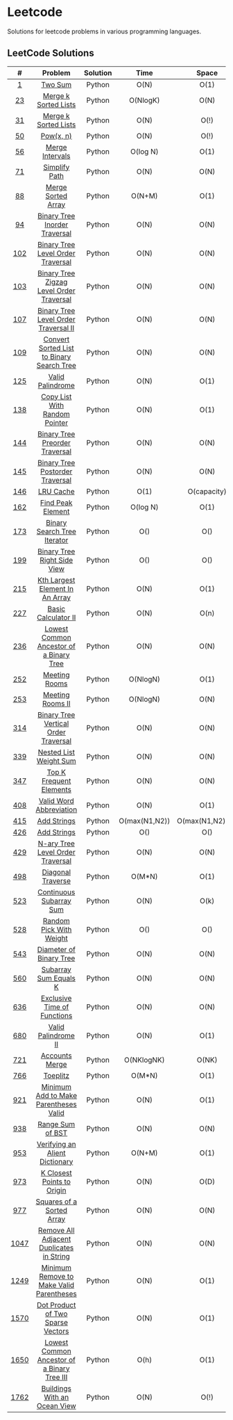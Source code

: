 # Leetcode

Solutions for leetcode problems in various programming languages.

## LeetCode Solutions 

|                                               #                                               |                                                    Problem                                                    | Solution |     Time      |      Space      | Difficulty |
| :-------------------------------------------------------------------------------------------: | :-----------------------------------------------------------------------------------------------------------: | :------: | :-----------: | :-------------: | :--------: |
|                          [1](https://leetcode.com/problems/two-sum/)                          |                                        [Two Sum](/Python/1_Two_Sum.py)                                        |  Python  |     O(N)      |      O(1)       |    Easy    |
|                   [23](https://leetcode.com/problems/merge-k-sorted-lists/)                   |                          [Merge k Sorted Lists](/Python/23_Merge_k_Sorted_Lists.py)                           |  Python  |   O(NlogK)    |      O(N)       |    Hard    |
|                     [31](https://leetcode.com/problems/next-permutation/)                     |                           [Merge k Sorted Lists](/Python/31_Next_Permutation.py.py)                           |  Python  |     O(N)      |      O(!)       |   Medium   |
|                          [50](https://leetcode.com/problems/powx-n/)                          |                                [Pow(x, n)](/Python/31_Next_Permutation.py.py)                                 |  Python  |     O(N)      |      O(!)       |   Medium   |
|                     [56](https://leetcode.com/problems/merge-intervals/)                      |                                   [Merge Intervals](/Python/50_Pow(x,n).py)                                   |  Python  |   O(log N)    |      O(1)       |   Medium   |
|                      [71](https://leetcode.com/problems/simplify-path/)                       |                                 [Simplify Path](/Python/71_Simplify_Path.py)                                  |  Python  |     O(N)      |      O(N)       |   Medium   |
|                    [88](https://leetcode.com/problems/merge-sorted-array/)                    |                             [Merge Sorted Array](Python/88_Merge_Sorted_Array.py)                             |  Python  |    O(N+M)     |      O(1)       |    Easy    |
|              [94](https://leetcode.com/problems/binary-tree-inorder-traversal/)               |                  [Binary Tree Inorder Traversal](Python/94_Binary_Tree_Inorder_Traversal.py)                  |  Python  |     O(N)      |      O(N)       |    Easy    |
|            [102](https://leetcode.com/problems/binary-tree-level-order-traversal/)            |             [Binary Tree Level Order Traversal](/Python/102_Binary_Tree_Level_Order_Traversal.py)             |  Python  |     O(N)      |      O(N)       |    Easy    |
|        [103](https://leetcode.com/problems/binary-tree-zigzag-level-order-traversal/)         |      [Binary Tree Zigzag Level Order Traversal](/Python/103_Binary_Tree_Zigzag_Level_Order_Traversal.py)      |  Python  |     O(N)      |      O(N)       |   Medium   |
|          [107](https://leetcode.com/problems/binary-tree-level-order-traversal-ii/)           |          [Binary Tree Level Order Traversal II](/Python/107_Binary_Tree_Level_Order_Traversal_II.py)          |  Python  |     O(N)      |      O(N)       |   Medium   |
|        [109](https://leetcode.com/problems/convert-sorted-list-to-binary-search-tree/)        |     [Convert Sorted List to Binary Search Tree](/Python/109_Convert_Sorted_List_To_Binary_Search_Tree.py)     |  Python  |     O(N)      |      O(N)       |   Medium   |
|                    [125](https://leetcode.com/problems/valid-palindrome/)                     |                              [Valid Palindrome](/Python/125_Valid_Palindrome.py)                              |  Python  |     O(N)      |      O(1)       |    Easy    |
|              [138](https://leetcode.com/problems/copy-list-with-random-pointer/)              |                 [Copy List With Random Pointer](/Python/138_Copy_List_With_Random_Pointer.py)                 |  Python  |     O(N)      |      O(1)       |    Easy    |
|             [144](https://leetcode.com/problems/binary-tree-preorder-traversal/)              |                [Binary Tree Preorder Traversal](/Python/144_Binary_Tree_Preorder_Traversal.py)                |  Python  |     O(N)      |      O(N)       |    Easy    |
|             [145](https://leetcode.com/problems/binary-tree-postorder-traversal/)             |               [Binary Tree Postorder Traversal](/Python/145_Binary_Tree_Postorder_Traversal.py)               |  Python  |     O(N)      |      O(N)       |    Easy    |
|                        [146](https://leetcode.com/problems/lru-cache/)                        |                                     [LRU Cache](/Python/146_LRU_Cache.py)                                     |  Python  |     O(1)      |   O(capacity)   |   Medium   |
|                    [162](https://leetcode.com/problems/find-peak-element/)                    |                             [Find Peak Element](/Python/162_Find_Peak_Element.py)                             |  Python  |   O(log N)    |      O(1)       |   Medium   |
|               [173](https://leetcode.com/problems/binary-search-tree-iterator/)               |                   [Binary Search Tree Iterator](/Python/173_Binary_Search_Tree_Iterator.py)                   |  Python  |      O()      |       O()       |   Medium   |
|               [199](https://leetcode.com/problems/binary-tree-right-side-view/)               |                   [Binary Tree Right Side View](/Python/199_Binary_Tree_Right_Side_View.py)                   |  Python  |      O()      |       O()       |   Medium   |
|             [215](https://leetcode.com/problems/kth-largest-element-in-an-array/)             |               [Kth Largest Element In An Array](/Python/215_Kth_Largest_Element_In_An_Array.py)               |  Python  |     O(N)      |      O(1)       |   Medium   |
|                   [227](https://leetcode.com/problems/basic-calculator-ii/)                   |                           [Basic Calculator II](/Python/227_Basic_Calculator_II.py)                           |  Python  |     O(N)      |      O(n)       |   Medium   |
|         [236](https://leetcode.com/problems/lowest-common-ancestor-of-a-binary-tree/)         |       [Lowest Common Ancestor of a Binary Tree](/Python/236_Lowest_Common_Ancestor_Of_A_Binary_Tree.py)       |  Python  |     O(N)      |      O(N)       |   Medium   |
|                      [252](https://leetcode.com/problems/meeting-rooms/)                      |                                 [Meeting Rooms](/Python/252_Meeting_Rooms.py)                                 |  Python  |   O(NlogN)    |      O(1)       |    Easy    |
|                    [253](https://leetcode.com/problems/meeting-rooms-ii/)                     |                              [Meeting Rooms II](/Python/253_Meeting_Rooms_II.py)                              |  Python  |   O(NlogN)    |      O(N)       |   Medium   |
|          [314](https://leetcode.com/problems/binary-tree-vertical-order-traversal/)           |          [Binary Tree Vertical Order Traversal](/Python/314_Binary_Tree_Vertical_Order_Traversal.py)          |  Python  |     O(N)      |      O(N)       |   Medium   |
|                 [339](https://leetcode.com/problems/nested-list-weight-sum/)                  |                        [Nested List Weight Sum](/Python/339_Nested_List_Weight_Sum.py)                        |  Python  |     O(N)      |      O(N)       |   Medium   |
|                 [347](https://leetcode.com/problems/top-k-frequent-elements/)                 |                       [Top K Frequent Elements](/Python/347_Top_K_Frequent_Elements.py)                       |  Python  |     O(N)      |      O(N)       |   Medium   |
|                 [408](https://leetcode.com/problems/valid-word-abbreviation/)                 |                       [Valid Word Abbreviation](/Python/408_Valid_Work_Abbreviation.py)                       |  Python  |     O(N)      |      O(1)       |    Easy    |
|                       [415](https://leetcode.com/problems/add-strings/)                       |                                   [Add Strings](/Python/415_Add_Strings.py)                                   |  Python  | O(max(N1,N2)) | O(max(N1,N2)+1) |    Easy    |
| [426](https://leetcode.com/problems/convert-binary-search-tree-to-sorted-doubly-linked-list/) |           [Add Strings](/Python/426_Convert_Binary_Search_Tree_to_Sorted_Doubly_Linked_List.py.py)            |  Python  |      O()      |       O()       |   Medium   |
|            [429](https://leetcode.com/problems/n-ary-tree-level-order-traversal/)             |              [N-ary Tree Level Order Traversal](/Python/429_N-ary_Tree_LeveL_Order_Traversal.py)              |  Python  |     O(N)      |      O(N)       |   Medium   |
|                    [498](https://leetcode.com/problems/diagonal-traverse/)                    |                             [Diagonal Traverse](/Python/498_Diagonal_Traverse.py)                             |  Python  |    O(M*N)     |      O(1)       |   Medium   |
|                 [523](https://leetcode.com/problems/continuous-subarray-sum/)                 |                      [Continuous Subarray Sum](/Python//523_Continuous_Subarray_Sum.py)                       |  Python  |     O(N)      |      O(k)       |   Medium   |
|                 [528](https://leetcode.com/problems/random-pick-with-weight/)                 |                       [Random Pick With Weight](/Python/528_Random_Pick_With_Weight.py)                       |  Python  |      O()      |       O()       |   Medium   |
|                 [543](https://leetcode.com/problems/diameter-of-binary-tree/)                 |                       [Diameter of Binary Tree](/Python/543_Diameter_Of_Binary_Tree.py)                       |  Python  |     O(N)      |      O(N)       |    Easy    |
|                  [560](https://leetcode.com/problems/subarray-sum-equals-k/)                  |                         [Subarray Sum Equals K](/Python/560_Subarray_Sum_Equals_K.py)                         |  Python  |     O(N)      |      O(N)       |   Medium   |
|               [636](https://leetcode.com/problems/exclusive-time-of-functions/)               |                   [Exclusive Time of Functions](/Python/636_Exclusive_Time_of_Functions.py)                   |  Python  |     O(N)      |      O(N)       |   Medium   |
|                   [680](https://leetcode.com/problems/valid-palindrome-ii/)                   |                           [Valid Palindrome II](/Python/680_Valid_Palindrome_II.py)                           |  Python  |     O(N)      |      O(1)       |    Easy    |
|                     [721](https://leetcode.com/problems/accounts-merge/)                      |                                [Accounts Merge](/Python/721_Accounts_Merge.py)                                |  Python  |  O(NKlogNK)   |      O(NK)      |   Medium   |
|                     [766](https://leetcode.com/problems/toeplitz-matrix/)                     |                                  [Toeplitz](/Python/766_Toeplitz_Matrix.py)                                   |  Python  |    O(M*N)     |      O(1)       |    Easy    |
|          [921](https://leetcode.com/problems/minimum-add-to-make-parentheses-valid/)          |         [Minimum Add to Make Parentheses Valid](/Python/921_Minimum_Add_To_Make_Parentheses_Valid.py)         |  Python  |     O(N)      |      O(1)       |   Medium   |
|                    [938](https://leetcode.com/problems/range-sum-of-bst/)                     |                              [Range Sum of BST](/Python/938_Range_Sum_of_BST.py)                              |  Python  |     O(N)      |      O(N)       |    Easy    |
|              [953](https://leetcode.com/problems/verifying-an-alien-dictionary/)              |                [Verifying an Alient Dictionary](/Python/953_Verifying_An_Alient_Dictionary.py)                |  Python  |    O(N+M)     |      O(1)       |    Easy    |
|               [973](https://leetcode.com/problems/k-closest-points-to-origin/)                |                    [K Closest Points to Origin](/Python/973_K_Closest_Points_To_Origin.py)                    |  Python  |     O(N)      |      O(D)       |   Medium   |
|                [977](https://leetcode.com/problems/squares-of-a-sorted-array/)                |                     [Squares of a Sorted Array](/Python/977_Squares_Of_A_Sorted_Array.py)                     |  Python  |     O(N)      |      O(N)       |    Easy    |
|        [1047](https://leetcode.com/problems/remove-all-adjacent-duplicates-in-string/)        |     [Remove All Adjacent Duplicates in String](/Python/1047_Remove_All_Adjacent_Duplicates_In_String.py)      |  Python  |     O(N)      |      O(N)       |    Easy    |
|        [1249](https://leetcode.com/problems/minimum-remove-to-make-valid-parentheses/)        |     [Minimum Remove to Make Valid Parentheses](/Python/1249_Minimum_Remove_to_Make_Valid_Parentheses.py)      |  Python  |     O(N)      |      O(1)       |   Medium   |
|           [1570](https://leetcode.com/problems/dot-product-of-two-sparse-vectors/)            |            [Dot Product of Two Sparse Vectors](/Python/1570_Dot_Product_of_Two_Sparse_Vectors.py)             |  Python  |     O(N)      |      O(1)       |   Medium   |
|      [1650](https://leetcode.com/problems/lowest-common-ancestor-of-a-binary-tree-iii/)       | [Lowest Common Ancestor of a Binary Tree III](/Python/1650_Lowest_Common_Ancestor_Of_A_Binary_Tree_III.py.py) |  Python  |     O(h)      |      O(1)       |   Medium   |
|              [1762](https://leetcode.com/problems/buildings-with-an-ocean-view/)              |                [Buildings With an Ocean View](/Python/1762_Buildings_With_An_Ocean_View.py.py)                |  Python  |     O(N)      |      O(!)       |   Medium   |
